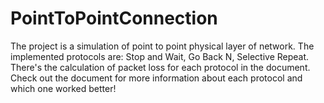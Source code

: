 # PointToPointConnection
The project is a simulation of point to point physical layer of network. The implemented protocols are: Stop and Wait, Go Back N, Selective Repeat. There's the calculation of packet loss for each protocol in the document. Check out the document for more information about each protocol and which one worked better!
